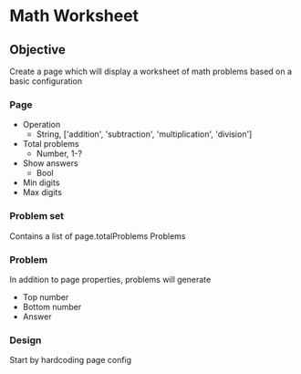 # Math Worksheet

## Objective

Create a page which will display a worksheet of math problems based on a basic configuration

### Page

- Operation
    + String, ['addition', 'subtraction', 'multiplication', 'division']
- Total problems
    + Number, 1-?
- Show answers
    + Bool
- Min digits
- Max digits

### Problem set

Contains a list of page.totalProblems Problems

### Problem

In addition to page properties, problems will generate

- Top number
- Bottom number
- Answer

### Design

Start by hardcoding page config











